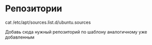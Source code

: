 # Репозитории

cat /etc/apt/sources.list.d/ubuntu.sources

Добавь сюда нужный репозиторий по шаблону аналогичному уже добавленным